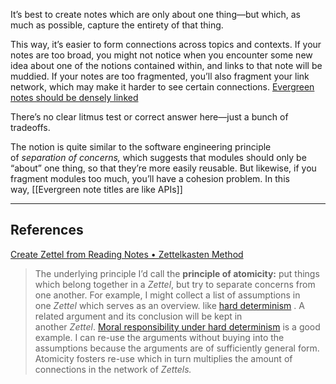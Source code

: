 It’s best to create notes which are only about one thing—but which, as much as possible, capture the entirety of that thing.

This way, it’s easier to form connections across topics and contexts. If your notes are too broad, you might not notice when you encounter some new idea about one of the notions contained within, and links to that note will be muddied. If your notes are too fragmented, you’ll also fragment your link network, which may make it harder to see certain connections. [Evergreen notes should be densely linked](https://notes.andymatuschak.org/zF8xCU4BwXwbmSyp7tmff9i)

There’s no clear litmus test or correct answer here—just a bunch of tradeoffs.

The notion is quite similar to the software engineering principle of _separation of concerns,_ which suggests that modules should only be “about” one thing, so that they’re more easily reusable. But likewise, if you fragment modules too much, you’ll have a cohesion problem. In this way, [[Evergreen note titles are like APIs]]

---

## References

[Create Zettel from Reading Notes • Zettelkasten Method](https://zettelkasten.de/posts/create-zettel-from-reading-notes/)

> The underlying principle I’d call the **principle of atomicity:** put things which belong together in a _Zettel_, but try to separate concerns from one another. For example, I might collect a list of assumptions in one _Zettel_ which serves as an overview. like [hard determinism](http://en.wikipedia.org/wiki/Hard_determinism) . A related argument and its conclusion will be kept in another _Zettel_. [Moral responsibility under hard determinism](http://en.wikipedia.org/wiki/Moral_responsibility#Hard_determinism) is a good example. I can re-use the arguments without buying into the assumptions because the arguments are of sufficiently general form. Atomicity fosters re-use which in turn multiplies the amount of connections in the network of _Zettels._